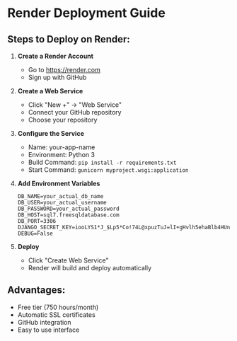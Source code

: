 # Render Deployment Guide

## Steps to Deploy on Render:

1. **Create a Render Account**
   - Go to https://render.com
   - Sign up with GitHub

2. **Create a Web Service**
   - Click "New +" → "Web Service"
   - Connect your GitHub repository
   - Choose your repository

3. **Configure the Service**
   - Name: your-app-name
   - Environment: Python 3
   - Build Command: `pip install -r requirements.txt`
   - Start Command: `gunicorn myproject.wsgi:application`

4. **Add Environment Variables**
   ```
   DB_NAME=your_actual_db_name
   DB_USER=your_actual_username
   DB_PASSWORD=your_actual_password
   DB_HOST=sql7.freesqldatabase.com
   DB_PORT=3306
   DJANGO_SECRET_KEY=iooLYS1*J_$Lp5*Co!74L@xpuzTuJ=lI+gHvlh5ehaBlb4HUn+
   DEBUG=False
   ```

5. **Deploy**
   - Click "Create Web Service"
   - Render will build and deploy automatically

## Advantages:
- Free tier (750 hours/month)
- Automatic SSL certificates
- GitHub integration
- Easy to use interface
